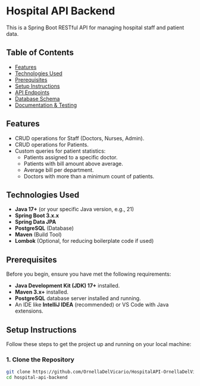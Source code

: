 # Hospital API Backend

This is a Spring Boot RESTful API for managing hospital staff and patient data.

## Table of Contents

- [Features](#features)
- [Technologies Used](#technologies-used)
- [Prerequisites](#prerequisites)
- [Setup Instructions](#setup-instructions)
- [API Endpoints](#api-endpoints)
- [Database Schema](#database-schema)
- [Documentation & Testing](#documentation--testing)

## Features

- CRUD operations for Staff (Doctors, Nurses, Admin).
- CRUD operations for Patients.
- Custom queries for patient statistics:
    - Patients assigned to a specific doctor.
    - Patients with bill amount above average.
    - Average bill per department.
    - Doctors with more than a minimum count of patients.

## Technologies Used

- **Java 17+** (or your specific Java version, e.g., 21)
- **Spring Boot 3.x.x**
- **Spring Data JPA**
- **PostgreSQL** (Database)
- **Maven** (Build Tool)
- **Lombok** (Optional, for reducing boilerplate code if used)

## Prerequisites

Before you begin, ensure you have met the following requirements:

- **Java Development Kit (JDK) 17+** installed.
- **Maven 3.x+** installed.
- **PostgreSQL** database server installed and running.
- An IDE like **IntelliJ IDEA** (recommended) or VS Code with Java extensions.

## Setup Instructions

Follow these steps to get the project up and running on your local machine:

### 1. Clone the Repository

```bash
git clone https://github.com/OrnellaDelVicario/HospitalAPI-OrnellaDelVicario.git
cd hospital-api-backend

